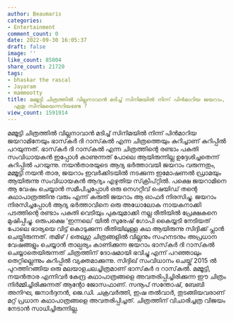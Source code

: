 ```yaml
---
author: Beaumaris
categories:
- Entertainment
comment_count: 0
date: 2022-09-30 16:05:37
draft: false
image: ''
like_count: 85004
share_count: 21720
tags:
- bhaskar the rascal
- Jayaram
- mammootty
title: മമ്മൂട്ടി ചിത്രത്തില്‍ വില്ലനാവാന്‍ മടിച്ച് സിനിമയില്‍ നിന്ന് പിന്‍മാറിയ ജയറാം,
  ഏതു സിനിമയെന്നറിയണ്ടേ ?
view_count: 1591914
---
```


മമ്മൂട്ടി ചിത്രത്തില്‍ വില്ലനാവാന്‍ മടിച്ച് സിനിമയില്‍ നിന്ന് പിന്‍മാറിയ ജയറാമിനേയും ഭാസ്‌കര്‍ ദി റാസ്‌കല്‍ എന്ന ചിത്രത്തെയും കുറിച്ചാണ് കുറിപ്പില്‍ പറയുന്നത്. ഭാസ്‌കര്‍ ദി റാസ്‌കല്‍ എന്ന ചിത്രത്തിന്റെ രണ്ടാം പകുതി സംവിധായകന്‍ ഇപ്പോള്‍ കാണുന്നത് പോലെ ആയിരുന്നില്ല ഉദ്ദേശിച്ചതെന്ന് കുറിപ്പില്‍ പറയുന്നു. നയന്‍താരയുടെ ആദ്യ ഭര്‍ത്താവയി ജയറാം വരുന്നതും, മമ്മൂട്ടി നയന്‍ താര, ജയറാം ഇവര്‍ക്കിടയില്‍ നടക്കുന്ന ഇമോഷണല്‍ ഡ്രാമയും ആയിരുന്നു സംവിധായകന്‍ ആദ്യം എഴുതിയ സ്‌ക്രിപ്റ്റില്‍. പക്ഷെ ജയറാമിനെ ആ വേഷം ചെയ്യാന്‍ സമീപിച്ചപ്പോള്‍ ഒരു നെഗറ്റീവ് ഷെയിഡ് തന്റെ കഥാപാത്രത്തിനു വരും എന്ന് കരുതി ജയറാം ആ ഓഫര്‍ നിരസിച്ചു. ജയറാം നിരസിച്ചപ്പോള്‍ ആദ്യ ഭര്‍ത്താവിനെ ഒരു അധോലോക നായകനാക്കി പടത്തിന്റെ രണ്ടാം പകുതി വെടിയും പുകയുമാക്കി നല്ല രീതിയില്‍ പ്രേക്ഷകനെ മുഷിപ്പിച്ചു. ഒരുപക്ഷെ ‘ഇന്നലെ’ യില്‍ സുരേഷ് ഗോപി കൈയ്യടി നേടിയത് പോലെ ഭാര്യയെ വിട്ട് കൊടുക്കുന്ന രീതിയിലുള്ള കഥ ആയിരുന്നു സിദ്ദിക്ക് പ്ലാന്‍ ചെയ്തിരുന്നത്. തമിഴ് / തെലുഗു ചിത്രങ്ങളില്‍ വില്ലനും സഹനടനും അപ്രധാന വേഷങ്ങളും ചെയ്യാന്‍ താല്പര്യം കാണിക്കുന്ന ജയറാം ഭാസ്‌കര്‍ ദി റാസ്‌കല്‍ ചെയ്യാതെയിരുന്നത് ചിത്രത്തിന് ദോഷമായി ഭവിച്ചു എന്ന് പറഞ്ഞാലും തെറ്റില്ലെന്നും കുറിപ്പില്‍ വ്യക്തമാക്കുന്നു. സിദ്ദിഖ് സംവിധാനം ചെയ്ത് 2015 ല്‍ പുറത്തിറങ്ങിയ ഒരു മലയാളചലച്ചിത്രമാണ് ഭാസ്‌കര്‍ ദ റാസ്‌കല്‍. മമ്മൂട്ടി, നയന്‍താര എന്നിവര്‍ കേന്ദ്ര കഥാപാത്രങ്ങളെ അവതരിപ്പിച്ചിരിക്കുന്ന ഈ ചിത്രം നിര്‍മ്മിച്ചിരിക്കുന്നത് ആന്റോ ജോസഫാണ്. സനൂപ് സന്തോഷ്, ബേബി അനിഘ, ജനാര്‍ദ്ദനന്‍, ജെ.ഡി. ചക്രവര്‍ത്തി, ഇഷ തല്‍വാര്‍, തുടങ്ങിയവരാണ് മറ്റ് പ്രധാന കഥാപാത്രങ്ങളെ അവതരിപ്പിച്ചത്. ചിത്രത്തിന് വിചാരിച്ചത്ര വിജയം നേടാന്‍ സാധിച്ചിരുന്നില്ല.